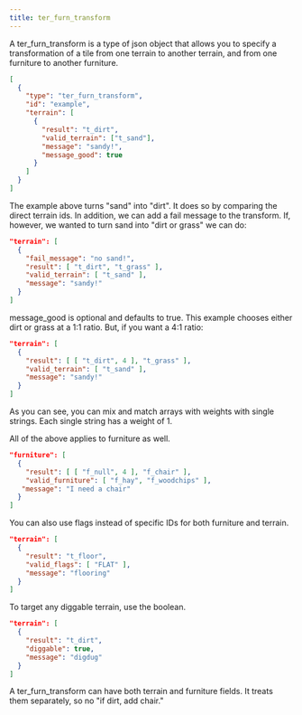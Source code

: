 ```yaml
---
title: ter_furn_transform
---
```


A ter_furn_transform is a type of json object that allows you to specify a transformation of a tile
from one terrain to another terrain, and from one furniture to another furniture.

```json
[
  {
    "type": "ter_furn_transform",
    "id": "example",
    "terrain": [
      {
        "result": "t_dirt",
        "valid_terrain": ["t_sand"],
        "message": "sandy!",
        "message_good": true
      }
    ]
  }
]
```

The example above turns "sand" into "dirt". It does so by comparing the direct terrain ids. In
addition, we can add a fail message to the transform. If, however, we wanted to turn sand into "dirt
or grass" we can do:

```json
"terrain": [
  {
    "fail_message": "no sand!",
    "result": [ "t_dirt", "t_grass" ],
    "valid_terrain": [ "t_sand" ],
    "message": "sandy!"
  }
]
```

message_good is optional and defaults to true. This example chooses either dirt or grass at a 1:1
ratio. But, if you want a 4:1 ratio:

```json
"terrain": [
  {
    "result": [ [ "t_dirt", 4 ], "t_grass" ],
    "valid_terrain": [ "t_sand" ],
    "message": "sandy!"
  }
]
```

As you can see, you can mix and match arrays with weights with single strings. Each single string
has a weight of 1.

All of the above applies to furniture as well.

```json
"furniture": [
  {
    "result": [ [ "f_null", 4 ], "f_chair" ],
    "valid_furniture": [ "f_hay", "f_woodchips" ],
   "message": "I need a chair"
  }
]
```

You can also use flags instead of specific IDs for both furniture and terrain.

```json
"terrain": [
  {
    "result": "t_floor",
    "valid_flags": [ "FLAT" ],
    "message": "flooring"
  }
]
```

To target any diggable terrain, use the boolean.

```json
"terrain": [
  {
    "result": "t_dirt",
    "diggable": true,
    "message": "digdug"
  }
]
```

A ter_furn_transform can have both terrain and furniture fields. It treats them separately, so no
"if dirt, add chair."
